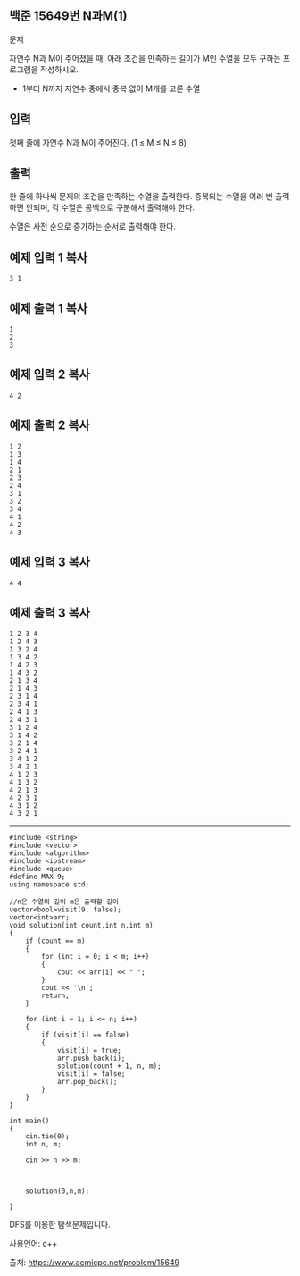 ## 백준 15649번 N과M(1)

문제

자연수 N과 M이 주어졌을 때, 아래 조건을 만족하는 길이가 M인 수열을 모두 구하는 프로그램을 작성하시오.

- 1부터 N까지 자연수 중에서 중복 없이 M개를 고른 수열

## 입력

첫째 줄에 자연수 N과 M이 주어진다. (1 ≤ M ≤ N ≤ 8)

## 출력

한 줄에 하나씩 문제의 조건을 만족하는 수열을 출력한다. 중복되는 수열을 여러 번 출력하면 안되며, 각 수열은 공백으로 구분해서 출력해야 한다.

수열은 사전 순으로 증가하는 순서로 출력해야 한다.

## 예제 입력 1 복사

```
3 1
```

## 예제 출력 1 복사

```
1
2
3
```

## 예제 입력 2 복사

```
4 2
```

## 예제 출력 2 복사

```
1 2
1 3
1 4
2 1
2 3
2 4
3 1
3 2
3 4
4 1
4 2
4 3
```

## 예제 입력 3 복사

```
4 4
```

## 예제 출력 3 복사

```
1 2 3 4
1 2 4 3
1 3 2 4
1 3 4 2
1 4 2 3
1 4 3 2
2 1 3 4
2 1 4 3
2 3 1 4
2 3 4 1
2 4 1 3
2 4 3 1
3 1 2 4
3 1 4 2
3 2 1 4
3 2 4 1
3 4 1 2
3 4 2 1
4 1 2 3
4 1 3 2
4 2 1 3
4 2 3 1
4 3 1 2
4 3 2 1
```

___

```
#include <string>
#include <vector>
#include <algorithm>
#include <iostream>
#include <queue>
#define MAX 9;
using namespace std;

//n은 수열의 길이 m은 출력할 길이
vector<bool>visit(9, false);
vector<int>arr;
void solution(int count,int n,int m)
{
	if (count == m)
	{
		for (int i = 0; i < m; i++)
		{
			cout << arr[i] << " ";
		}
		cout << '\n';
		return;
	}

	for (int i = 1; i <= n; i++)
	{
		if (visit[i] == false)
		{
			visit[i] = true;
			arr.push_back(i);
			solution(count + 1, n, m);
			visit[i] = false;
			arr.pop_back();
		}
	}
}

int main()
{
	cin.tie(0);
	int n, m;
	
	cin >> n >> m;
	
	

	solution(0,n,m);

}

```



DFS를 이용한 탐색문제입니다.



사용언어: c++

출처: https://www.acmicpc.net/problem/15649